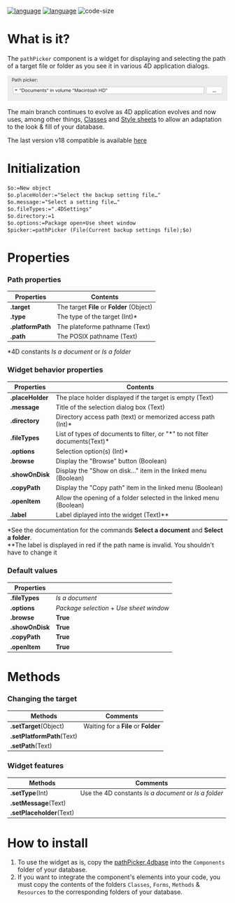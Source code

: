 [![language](https://img.shields.io/static/v1?label=language&message=4d&color=blue)](https://developer.4d.com/)
[![language](https://img.shields.io/github/languages/top/vdelachaux/pathPicker.svg)](https://developer.4d.com/)
![code-size](https://img.shields.io/github/languages/code-size/vdelachaux/pathPicker.svg)

# What is it?

The `pathPicker` component is a widget for displaying and selecting the path of a target file or folder as you see it in various 4D application dialogs.

<img src="./assets/patPiker.png">

The main branch continues to evolve as 4D application evolves and now uses, among other things, <a href="https://developer.4d.com/docs/en/Concepts/classes.html">Classes</a> and <a href="https://developer.4d.com/docs/en/FormEditor/stylesheets.html">Style sheets</a> to allow an adaptation to the look & fill of your database.

The last version v18 compatible is available <a href="https://github.com/vdelachaux/pathPicker/releases/tag/v18">here</a>

# Initialization

```4d
$o:=New object
$o.placeHolder:="Select the backup setting file…"
$o.message:="Select a setting file…"
$o.fileTypes:=".4DSettings"
$o.directory:=1
$o.options:=Package open+Use sheet window
$picker:=pathPicker (File(Current backup settings file);$o)
```

# Properties

### Path properties

|Properties|Contents|
|----------|--------|
|**.target**|The target **File** or **Folder** (Object)|
|**.type**|The type of the target (Int)\*|
|**.platformPath**|The plateforme pathname (Text)|
|**.path**|The POSIX pathname (Text)|

\*4D constants _Is a document_ or _Is a folder_

### Widget behavior properties

|Properties|Contents|
|----------|--------|
|**.placeHolder**|The place holder displayed if the target is empty (Text)|
|**.message**|Title of the selection dialog box (Text)|
|**.directory**|Directory access path (text) or memorized access path (Int)\*|
|**.fileTypes**|List of types of documents to filter, or "*" to not filter documents(Text)\*|
|**.options**|Selection option(s) (Int)\*|
|**.browse**|Display the "Browse" button (Boolean)|
|**.showOnDisk**|Display the "Show on disk…" item in the linked menu (Boolean)|
|**.copyPath**|Display the "Copy path" item in the linked menu (Boolean)|
|**.openItem**|Allow the opening of a folder selected in the linked menu (Boolean)|
|**.label**|Label diplayed into the widget (Text)\*\*|

\*See the documentation for the commands **Select a document** and **Select a folder**.    
\*\*The label is displayed in red if the path name is invalid. You shouldn't have to change it

### Default values

|Properties| |
|----------|--------|
|**.fileTypes**|_Is a document_|
|**.options**|_Package selection_ + _Use sheet window_|
|**.browse**|**True**|
|**.showOnDisk**|**True**|
|**.copyPath**|**True**|
|**.openItem**|**True**|

# Methods

### Changing the target

|Methods|Comments|
|-------|--------|
|**.setTarget**(Object)|Waiting for a **File** or **Folder**|
|**.setPlatformPath**(Text)||
|**.setPath**(Text)||

### Widget features

|Methods|Comments|
|-------|--------|
|**.setType**(Int)|Use the 4D constants _Is a document_ or _Is a folder_|
|**.setMessage**(Text)||
|**.setPlaceholder**(Text)||

# How to install

1. To use the widget as is, copy the <a href="https://github.com/vdelachaux/pathPicker/tree/master/Build/Components">pathPicker.4dbase</a> into the `Components` folder of your database.
2. If you want to integrate the component's elements into your code, you must copy the contents of the folders `Classes`, `Forms`, `Methods` & `Resources` to the corresponding folders of your database.
